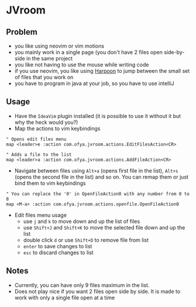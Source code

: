 # JVroom

## Problem

- you like using neovim or vim motions
- you mainly work in a single page (you don't have 2 files open side-by-side in the same project
- you like not having to use the mouse while writing code
- if you use neovim, you like using [Harpoon](https://github.com/ThePrimeagen/harpoon) to jump between the small set of
  files that you work on
- you have to program in java at your job, so you have to use intelliJ

## Usage

- Have the `IdeaVim` plugin installed (it is possible to use it without it but why the heck would you?)
- Map the actions to vim keybindings

```
" Opens edit files menu
map <leader>e :action com.ofya.jvroom.actions.EditFilesAction<CR>

" Adds a file to the list
map <leader>a :action com.ofya.jvroom.actions.AddFileAction<CR>
```

- Navigate between files using `Alt+a` (opens first file in the list), `Alt+s` (opens the second file in the list) and
  so on.
  You can remap them or just bind them to vim keybindings

```
" You can replace the '0' in OpenFileAction0 with any number from 0 to 8
map <M-a> :action com.ofya.jvroom.actions.openfile.OpenFileAction0
```

- Edit files menu usage
    - use `j` and `k` to move down and up the list of files
    - use `Shift+J` and `Shift+K` to move the selected file down and up the list
    - double click `d` or use `Shift+D` to remove file from list
    - `enter` to save changes to list
    - `esc` to discard changes to list

## Notes

- Currently, you can have only 9 files maximum in the list.
- Does not play nice if you want 2 files open side by side. It is made to work with only a single file open at a time